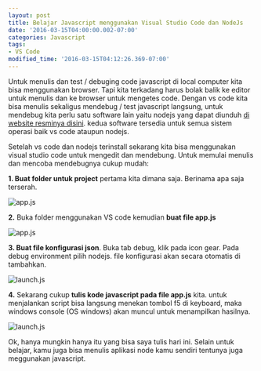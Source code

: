 ```yaml
---
layout: post
title: Belajar Javascript menggunakan Visual Studio Code dan NodeJs
date: '2016-03-15T04:00:00.002-07:00'
categories: Javascript
tags:
- VS Code
modified_time: '2016-03-15T04:12:26.369-07:00'
---
```


Untuk menulis dan test / debuging code javascript di local computer kita bisa menggunakan browser. Tapi kita terkadang harus bolak balik ke editor untuk menulis dan ke browser untuk mengetes code. Dengan vs code kita bisa menulis sekaligus mendebug / test javascript langsung, untuk mendebug kita perlu satu software lain yaitu nodejs yang dapat diunduh [di website resminya disini](https://nodejs.org/en/download/). kedua software tersedia untuk semua sistem operasi baik vs code ataupun nodejs.

Setelah vs code dan nodejs terinstall sekarang kita bisa menggunakan visual studio code untuk mengedit dan mendebung. Untuk memulai menulis dan mencoba mendebugnya cukup mudah:

**1. Buat folder untuk project** pertama kita dimana saja. Berinama apa saja terserah.

![app.js](https://4.bp.blogspot.com/-NGfRNLOxJ1E/VufkSxJuCnI/AAAAAAAACLY/1F-K4xS5o8cLZZov33QkZ0B6xSGTtdPbQ/s1600/app.js.png)

**2.** Buka folder menggunakan VS code kemudian **buat file app.js**

![app.js](https://4.bp.blogspot.com/-mM9_7bZiB94/VuflAaryBmI/AAAAAAAACLg/ccPK2WHMh6EF4BBQ0QpCoR0SxZKZj8EHQ/s1600/app.js.png)

**3. Buat file konfigurasi json**. Buka tab debug, klik pada icon gear. Pada debug environment pilih nodejs. file konfigurasi akan secara otomatis di tambahkan.

![launch.js](https://3.bp.blogspot.com/-62WqzoknBzQ/VufmbQFMnjI/AAAAAAAACLs/lKPB9aEZHJg05SeMirkU2lvKbs1jEABXQ/s1600/launch.js.png)

**4.** Sekarang cukup **tulis kode javascript pada file app.js** kita. untuk menjalankan script bisa langsung menekan tombol f5 di keyboard, maka windows console (OS windows) akan muncul untuk menampilkan hasilnya.

![launch.js](https://2.bp.blogspot.com/-6V0csJDNtzA/Vufpu_EcPmI/AAAAAAAACL8/wZJh6asktNI_vsoUe3QgKckSh6XNE8tAg/s1600/launch.js.png)

Ok, hanya mungkin hanya itu yang bisa saya tulis hari ini. Selain untuk belajar, kamu juga bisa menulis aplikasi node kamu sendiri tentunya juga meggunakan javascript.
